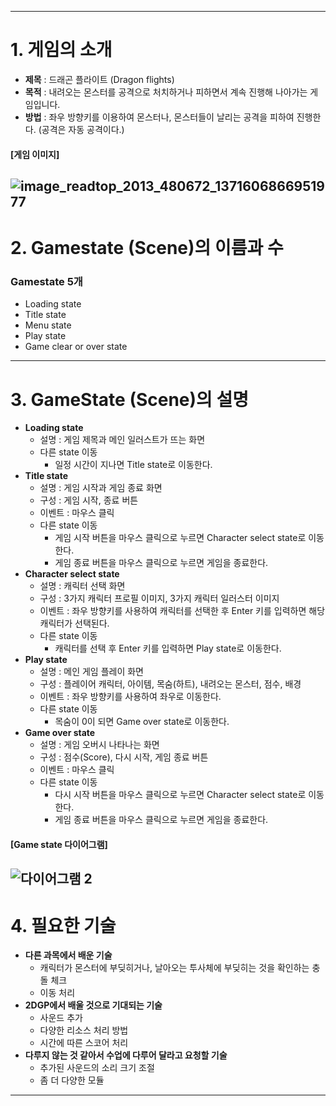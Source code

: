 -----
# 1. 게임의 소개
* **제목** : 드래곤 플라이트 (Dragon flights)
* **목적** : 내려오는 몬스터를 공격으로 처치하거나 피하면서 계속 진행해 나아가는 게임입니다.
* **방법** : 좌우 방향키를 이용하여 몬스터나, 몬스터들이 날리는 공격을 피하여 진행한다. (공격은 자동 공격이다.)
#### **[게임 이미지]**
![image_readtop_2013_480672_1371606866951977](https://user-images.githubusercontent.com/70965350/94258957-ac436100-ff68-11ea-9fbe-375e186ad7e9.jpg)
-----
# 2. Gamestate (Scene)의 이름과 수
### Gamestate 5개
* Loading state
* Title state
* Menu state
* Play state 
* Game clear or over state
-----
# 3. GameState (Scene)의 설명
* **Loading state**
  - 설명 : 게임 제목과 메인 일러스트가 뜨는 화면
  - 다른 state 이동
    + 일정 시간이 지나면 Title state로 이동한다.
* **Title state**
  - 설명 : 게임 시작과 게임 종료 화면
  - 구성 : 게임 시작, 종료 버튼
  - 이벤트 : 마우스 클릭
  - 다른 state 이동
    + 게임 시작 버튼을 마우스 클릭으로 누르면 Character select state로 이동한다.
    + 게임 종료 버튼을 마우스 클릭으로 누르면 게임을 종료한다.
* **Character select state**
  - 설명 : 캐릭터 선택 화면
  - 구성 : 3가지 캐릭터 프로필 이미지, 3가지 캐릭터 일러스터 이미지
  - 이벤트 : 좌우 방향키를 사용하여 캐릭터를 선택한 후 Enter 키를 입력하면 해당 캐릭터가 선택된다.
  - 다른 state 이동
    + 캐릭터를 선택 후 Enter 키를 입력하면 Play state로 이동한다.
* **Play state**
  - 설명 : 메인 게임 플레이 화면
  - 구성 : 플레이어 캐릭터, 아이템, 목숨(하트), 내려오는 몬스터, 점수, 배경
  - 이벤트 : 좌우 방향키를 사용하여 좌우로 이동한다.
  - 다른 state 이동
    + 목숨이 0이 되면 Game over state로 이동한다.
* **Game over state**
  - 설명 : 게임 오버시 나타나는 화면
  - 구성 : 점수(Score), 다시 시작, 게임 종료 버튼
  - 이벤트 : 마우스 클릭
  - 다른 state 이동
    + 다시 시작 버튼을 마우스 클릭으로 누르면 Character select state로 이동한다.
    + 게임 종료 버튼을 마우스 클릭으로 누르면 게임을 종료한다.
#### **[Game state 다이어그램]**
![다이어그램 2](https://user-images.githubusercontent.com/70965350/94262638-bff1c600-ff6e-11ea-968e-d8115eb2671d.PNG)
-----
# 4. 필요한 기술
* **다른 과목에서 배운 기술**
  - 캐릭터가 몬스터에 부딪히거나, 날아오는 투사체에 부딪히는 것을 확인하는 충돌 체크
  - 이동 처리
* **2DGP에서 배울 것으로 기대되는 기술**
  - 사운드 추가
  - 다양한 리소스 처리 방법
  - 시간에 따른 스코어 처리
* **다루지 않는 것 같아서 수업에 다루어 달라고 요청할 기술**
  - 추가된 사운드의 소리 크기 조절
  - 좀 더 다양한 모듈
-----
